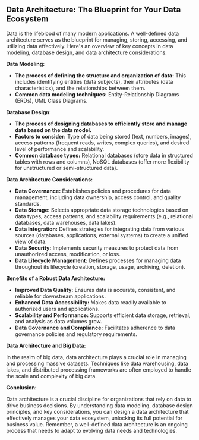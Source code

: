 ## Data Architecture: The Blueprint for Your Data Ecosystem

Data is the lifeblood of many modern applications. A well-defined data architecture serves as the blueprint for managing, storing, accessing, and utilizing data effectively. Here's an overview of key concepts in data modeling, database design, and data architecture considerations:

**Data Modeling:**

- **The process of defining the structure and organization of data:** This includes identifying entities (data subjects), their attributes (data characteristics), and the relationships between them.
- **Common data modeling techniques:** Entity-Relationship Diagrams (ERDs), UML Class Diagrams.

**Database Design:**

- **The process of designing databases to efficiently store and manage data based on the data model.**
- **Factors to consider:** Type of data being stored (text, numbers, images), access patterns (frequent reads, writes, complex queries), and desired level of performance and scalability.
- **Common database types:** Relational databases (store data in structured tables with rows and columns), NoSQL databases (offer more flexibility for unstructured or semi-structured data).

**Data Architecture Considerations:**

- **Data Governance:** Establishes policies and procedures for data management, including data ownership, access control, and quality standards.
- **Data Storage:** Selects appropriate data storage technologies based on data types, access patterns, and scalability requirements (e.g., relational databases, data warehouses, data lakes).
- **Data Integration:** Defines strategies for integrating data from various sources (databases, applications, external systems) to create a unified view of data.
- **Data Security:** Implements security measures to protect data from unauthorized access, modification, or loss.
- **Data Lifecycle Management:** Defines processes for managing data throughout its lifecycle (creation, storage, usage, archiving, deletion).

**Benefits of a Robust Data Architecture:**

- **Improved Data Quality:** Ensures data is accurate, consistent, and reliable for downstream applications.
- **Enhanced Data Accessibility:** Makes data readily available to authorized users and applications.
- **Scalability and Performance:** Supports efficient data storage, retrieval, and analysis as data volumes grow.
- **Data Governance and Compliance:** Facilitates adherence to data governance policies and regulatory requirements.

**Data Architecture and Big Data:**

In the realm of big data, data architecture plays a crucial role in managing and processing massive datasets. Techniques like data warehousing, data lakes, and distributed processing frameworks are often employed to handle the scale and complexity of big data.

**Conclusion:**

Data architecture is a crucial discipline for organizations that rely on data to drive business decisions. By understanding data modeling, database design principles, and key considerations, you can design a data architecture that effectively manages your data ecosystem, unlocking its full potential for business value. Remember, a well-defined data architecture is an ongoing process that needs to adapt to evolving data needs and technologies.